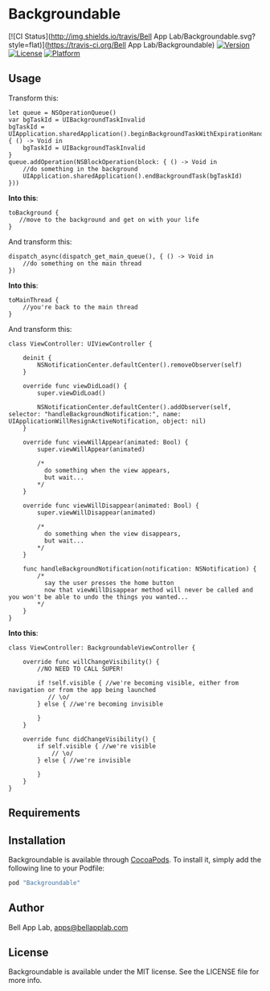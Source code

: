 # Backgroundable

[![CI Status](http://img.shields.io/travis/Bell App Lab/Backgroundable.svg?style=flat)](https://travis-ci.org/Bell App Lab/Backgroundable)
[![Version](https://img.shields.io/cocoapods/v/Backgroundable.svg?style=flat)](http://cocoapods.org/pods/Backgroundable)
[![License](https://img.shields.io/cocoapods/l/Backgroundable.svg?style=flat)](http://cocoapods.org/pods/Backgroundable)
[![Platform](https://img.shields.io/cocoapods/p/Backgroundable.svg?style=flat)](http://cocoapods.org/pods/Backgroundable)

## Usage

Transform this:

    let queue = NSOperationQueue()
    var bgTaskId = UIBackgroundTaskInvalid
    bgTaskId = UIApplication.sharedApplication().beginBackgroundTaskWithExpirationHandler { () -> Void in
        bgTaskId = UIBackgroundTaskInvalid
    }
    queue.addOperation(NSBlockOperation(block: { () -> Void in
        //do something in the background
        UIApplication.sharedApplication().endBackgroundTask(bgTaskId)
    }))
    
**Into this**:

    toBackground {
       //move to the background and get on with your life
    }
    
And transform this:

    dispatch_async(dispatch_get_main_queue(), { () -> Void in
        //do something on the main thread
    })
    
**Into this**:

    toMainThread {
        //you're back to the main thread
    }
    
And transform this: 

    class ViewController: UIViewController {
    
        deinit {
            NSNotificationCenter.defaultCenter().removeObserver(self)
        }
        
        override func viewDidLoad() {
            super.viewDidLoad()
            
            NSNotificationCenter.defaultCenter().addObserver(self, selector: "handleBackgroundNotification:", name: UIApplicationWillResignActiveNotification, object: nil)
        }
        
        override func viewWillAppear(animated: Bool) {
            super.viewWillAppear(animated)
            
            /*
              do something when the view appears,
              but wait...
            */
        }
        
        override func viewWillDisappear(animated: Bool) {
            super.viewWillDisappear(animated)
            
            /*
              do something when the view disappears,
              but wait...
            */
        }
        
        func handleBackgroundNotification(notification: NSNotification) {
            /*
              say the user presses the home button
              now that viewWillDisappear method will never be called and you won't be able to undo the things you wanted...
            */
        }
    }

**Into this**:

    class ViewController: BackgroundableViewController {
        
        override func willChangeVisibility() {
            //NO NEED TO CALL SUPER!
            
            if !self.visible { //we're becoming visible, either from navigation or from the app being launched
               // \o/
            } else { //we're becoming invisible
                
            }
        }
        
        override func didChangeVisibility() {
            if self.visible { //we're visible
                // \o/
            } else { //we're invisible
                
            }
        }
    }

## Requirements

## Installation

Backgroundable is available through [CocoaPods](http://cocoapods.org). To install
it, simply add the following line to your Podfile:

```ruby
pod "Backgroundable"
```

## Author

Bell App Lab, apps@bellapplab.com

## License

Backgroundable is available under the MIT license. See the LICENSE file for more info.
